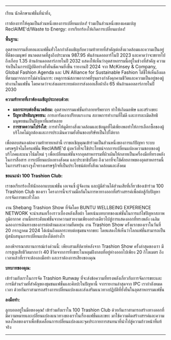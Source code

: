 ---

เรียน นักศึกษาแฟชั่นที่น่าทึ่ง,

เราต้องการให้คุณเป็นส่วนหนึ่งของการเปลี่ยนแปลง! ร่วมเป็นส่วนหนึ่งของแคมเปญ ReclAIME'd/Waste to Energy: การเรียกร้องให้เกิดการเปลี่ยนแปลง!

**พื้นฐาน:**

อุตสาหกรรมสิ่งทอและแฟชั่นทั่วโลกกำลังเผชิญกับความท้าทายที่สำคัญต่อสิ่งแวดล้อมและความเป็นอยู่ที่ดีของมนุษย์ ขนาดตลาดที่สูงถึงประมาณ 987.95 พันล้านดอลลาร์ในปี 2023 และคาดว่าจะขยายไปถึงเกือบ 1.35 ล้านล้านดอลลาร์ภายในปี 2032 แสดงให้เห็นว่าอุตสาหกรรมนี้อยู่ในช่วงที่สำคัญ ความจำเป็นในการปฏิบัติอย่างยั่งยืนชัดเจนยิ่งขึ้น รายงานปี 2024 จาก McKinsey & Company, Global Fashion Agenda และ UN Alliance for Sustainable Fashion ได้ชี้ให้เห็นถึงผลที่ตามมาจากการไม่ดำเนินการ: เหตุการณ์สภาพอากาศที่รุนแรงกำลังคุกคามชีวิตและความเป็นอยู่ของผู้ทำงานในแฟชั่น โดยคาดว่าจะส่งผลกระทบต่อการส่งออกเสื้อผ้าถึง 65 พันล้านดอลลาร์ภายในปี 2030

**ความท้าทายที่เราต้องเผชิญประกอบด้วย:**

- **ผลกระทบต่อสิ่งแวดล้อม:** อุตสาหกรรมแฟชั่นทำลายทรัพยากร ทำให้เกิดมลพิษ และสร้างขยะ
- **ปัญหาสิทธิมนุษยชน:** การเอารัดเอาเปรียบแรงงาน สภาพการทำงานที่ไม่ดี และการละเมิดสิทธิมนุษยชนเป็นปัญหาที่แพร่หลาย
- **การขาดความโปร่งใส:** การทำให้ดูดีทางสิ่งแวดล้อมและข้อมูลที่ไม่เพียงพอทำให้การเลือกซื้อของผู้บริโภคไม่ถูกต้องและการประเมินความยั่งยืนของบริษัทเป็นไปได้ยาก

เพื่อตอบสนองต่อความท้าทายเหล่านี้ เราขอเชิญคุณเข้าร่วมเป็นส่วนหนึ่งของการแก้ปัญหา ระบบเศรษฐกิจไมโครแฟชั่น ReclAIME'd มุ่งหวังที่จะใช้ประโยชน์จากการเปลี่ยนแปลงความชอบของผู้บริโภคและแนวโน้มใหม่ ๆ เพื่อเปลี่ยนแฟชั่นจากอุตสาหกรรมที่ผิวเผินให้กลายเป็นเครื่องมือที่ทรงพลังในการสื่อสาร การเปลี่ยนแปลงทางสังคม และประชาธิปไตย ถึงเวลาที่จะใช้ศักยภาพของอุตสาหกรรมนี้ในการสร้างแรงจูงใจทางเศรษฐกิจที่เป็นประโยชน์ต่อทั้งสิ่งแวดล้อมและสังคม

**ขอแนะนำ 100 Trashion Club:**

เราขอเรียกร้องให้นักออกแบบแฟชั่น เอเจนซี่ ผู้จัดงาน และผู้มีส่วนได้ส่วนเสียที่เกี่ยวข้องเข้าร่วม 100 Trashion Club ของเรา โครงการนี้จะร่วมมือกันในการหาทางออกที่สร้างสรรค์เพื่อต่อสู้กับปัญหาการจัดการขยะทั่วโลก

งาน Shebang Trashion Show ที่จัดโดย BUNTU WELLBEING EXPERIENCE NETWORK จะนำเสนอเรื่องราวเบื้องหลังเสื้อผ้า โดยเน้นบทบาทของแฟชั่นในการแก้ไขปัญหาสภาพภูมิอากาศ งานนี้ยกระดับแฟชั่นจากความสวยงามเพียงอย่างเดียวไปสู่การแสดงออกที่ทรงพลัง เฉลิมฉลองการเดินทางของการต่อต้านและความยืดหยุ่น งาน Trashion Show ครั้งแรกของเราในวันที่ 20 กรกฎาคม 2024 ได้เน้นถึงผลกระทบต่อชุมชนจากขยะ โดยแสดงให้เห็นว่าโลกแฟชั่นสามารถเป็นผู้สนับสนุนการเปลี่ยนแปลงได้อย่างไร

ลองพิจารณาสถานการณ์เร่งด่วนนี้: เพียงสามสัปดาห์หลังจาก Trashion Show ครั้งล่าสุดของเรา มีการสูญเสียชีวิตมากกว่า 40 ชีวิตจากการทิ้งขยะในหลุมฝังกลบที่อยู่ห่างออกไปเพียง 20 กิโลเมตร ถึงเวลาแล้วที่เราจะต้องลงมือทำ และเราต้องการเสียงของคุณ

**บทบาทของคุณ:**

เข้าร่วมกับเราในการจัด Trashion Runway ที่จะส่งข้อความที่ทรงพลังเกี่ยวกับการจัดการขยะและการมีส่วนร่วมที่สำคัญของชุมชนแฟชั่นและศิลปะในปัญหานี้ จากรายงานล่าสุดจาก IPC เรากำลังหมดเวลา ด้วยกันเราสามารถสร้างการเปลี่ยนแปลงและส่งเสริมแนวทางปฏิบัติที่ยั่งยืนในอุตสาหกรรมแฟชั่น

**ลงมือทำ:**

ลูกบอลอยู่ในมือของคุณ! เข้าร่วมกับเราใน 100 Trashion Club ด้วยกันเราสามารถสร้างทางออกที่มีความหมายและเปลี่ยนแปลงแนวทางของเราในเรื่องแฟชั่นและขยะ มาใช้ความคิดสร้างสรรค์และความหลงใหลของเราเพื่อขับเคลื่อนการเปลี่ยนแปลงและจุดประกายการสนทนาที่นำไปสู่ความก้าวหน้าที่แท้จริง

---